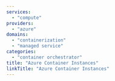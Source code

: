 ```yaml
---
services:
  - "compute"
providers:
  - "azure"
domains:
  - "containerization"
  - "managed service"
categories:
  - "container orchestrator"
title: "Azure Container Instances"
linkTitle: "Azure Container Instances"
---
```

